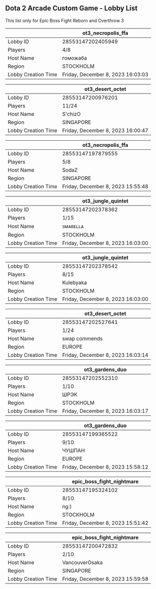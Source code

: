 ## Dota 2 Arcade Custom Game - Lobby List

This list only for Epic Boss Fight Reborn and Overthrow 3

|  | ot3_necropolis_ffa |
| ------ | ------ |
| Lobby ID | 28553147202405949 |
| Players | 4/8 |
| Host Name | гоможаба |
| Region | STOCKHOLM |
| Lobby Creation Time | Friday, December 8, 2023 16:03:03 |


|  | ot3_desert_octet |
| ------ | ------ |
| Lobby ID | 28553147200976201 |
| Players | 11/24 |
| Host Name | S'chizO |
| Region | SINGAPORE |
| Lobby Creation Time | Friday, December 8, 2023 16:00:47 |


|  | ot3_necropolis_ffa |
| ------ | ------ |
| Lobby ID | 28553147197879555 |
| Players | 5/8 |
| Host Name | SodaZ |
| Region | SINGAPORE |
| Lobby Creation Time | Friday, December 8, 2023 15:55:48 |


|  | ot3_jungle_quintet |
| ------ | ------ |
| Lobby ID | 28553147202378362 |
| Players | 1/15 |
| Host Name | ꜱᴍᴀʀᴇʟʟᴀ |
| Region | STOCKHOLM |
| Lobby Creation Time | Friday, December 8, 2023 16:03:00 |


|  | ot3_jungle_quintet |
| ------ | ------ |
| Lobby ID | 28553147202378542 |
| Players | 8/15 |
| Host Name | Kulebyaka |
| Region | STOCKHOLM |
| Lobby Creation Time | Friday, December 8, 2023 16:03:00 |


|  | ot3_desert_octet |
| ------ | ------ |
| Lobby ID | 28553147202527641 |
| Players | 1/24 |
| Host Name | swap commends |
| Region | EUROPE |
| Lobby Creation Time | Friday, December 8, 2023 16:03:14 |


|  | ot3_gardens_duo |
| ------ | ------ |
| Lobby ID | 28553147202552310 |
| Players | 1/10 |
| Host Name | ШРЭК |
| Region | STOCKHOLM |
| Lobby Creation Time | Friday, December 8, 2023 16:03:17 |


|  | ot3_gardens_duo |
| ------ | ------ |
| Lobby ID | 28553147199365522 |
| Players | 9/10 |
| Host Name | ЧУШПАН |
| Region | EUROPE |
| Lobby Creation Time | Friday, December 8, 2023 15:58:12 |


|  | epic_boss_fight_nightmare |
| ------ | ------ |
| Lobby ID | 28553147195324102 |
| Players | 8/10 |
| Host Name | ng:) |
| Region | STOCKHOLM |
| Lobby Creation Time | Friday, December 8, 2023 15:51:42 |


|  | epic_boss_fight_nightmare |
| ------ | ------ |
| Lobby ID | 28553147200472832 |
| Players | 2/10 |
| Host Name | VancouverOsaka |
| Region | SINGAPORE |
| Lobby Creation Time | Friday, December 8, 2023 15:59:58 |



